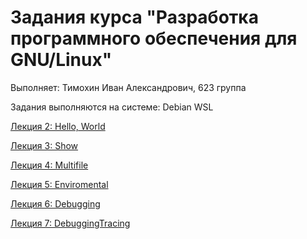 # Задания курса "Разработка программного обеспечения для GNU/Linux" #
Выполняет: Тимохин Иван Александрович, 623 группа

Задания выполняются на системе: Debian WSL

[Лекция 2: Hello, World](https://github.com/DeadSonger/gnu_dev_homeworks/tree/master/02_BuildReq "Первое задание")

[Лекция 3: Show](https://github.com/DeadSonger/gnu_dev_homeworks/tree/master/03_TerminalProject "Второе задание")

[Лекция 4: Multifile](https://github.com/DeadSonger/gnu_dev_homeworks/tree/master/04_Multifile "Третье задание")

[Лекция 5: Enviromental](https://github.com/DeadSonger/gnu_dev_homeworks/tree/master/05_Environmental "Четвертое задание")

[Лекция 6: Debugging](https://github.com/DeadSonger/gnu_dev_homeworks/tree/master/06_Debugging "Пятое задание")

[Лекция 7: DebuggingTracing](https://github.com/DeadSonger/gnu_dev_homeworks/tree/master/07_DebuggingTracing "Шестое задание")

